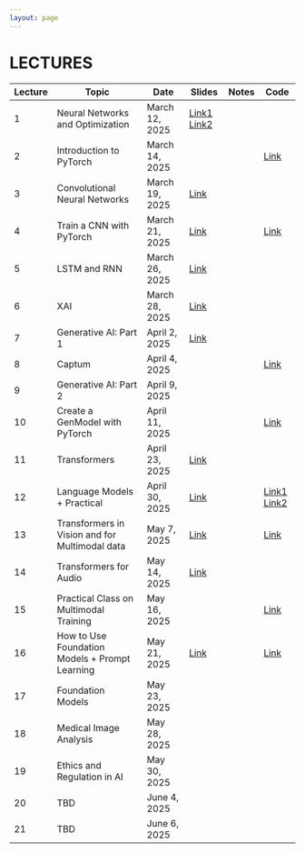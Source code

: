 ```yaml
---
layout: page
---
```


# LECTURES

| Lecture | Topic                                               | Date                | Slides | Notes | Code |
|---------|-----------------------------------------------------|---------------------|--------|-------|------|
| 1       | Neural Networks and Optimization                    | March 12, 2025      | [Link1](https://studentiunict-my.sharepoint.com/:b:/g/personal/giovanni_bellitto_unict_it/Ef2gv9_0pM5JkRFcBhSYpB0Bko4KsRXwqscFulKnuW_RVg?e=IjGe6j)   [Link2](https://studentiunict-my.sharepoint.com/:b:/g/personal/giovanni_bellitto_unict_it/EUkYuxolkr9Aj5ubvNSGWYEBlupyj7J8gEcf8oO0MtamdQ?e=4PhnH4)      |       |      |
| 2       | Introduction to PyTorch                             | March 14, 2025      |        |       | [Link](https://colab.research.google.com/drive/1ecq83uyPRhHjVyX7RgRdGXHJqzWDe2nT?usp=sharing)      |
| 3       | Convolutional Neural Networks    | March 19, 2025      | [Link](https://studentiunict-my.sharepoint.com/:b:/g/personal/giovanni_bellitto_unict_it/EVW1HXRmEYREnt9hskQRiggBp6JFujIyXlQuZtOct8RzYQ?e=3Mdfbi)      |       |      |
| 4       | Train a CNN with PyTorch                            | March 21, 2025      | [Link](https://studentiunict-my.sharepoint.com/:b:/g/personal/giovanni_bellitto_unict_it/EeRAa4A1qG9Djv6G9ridmoMBYqaUsSC0wPsCoRcUOg4EEA?e=YUI3hU)      |       | [Link](https://colab.research.google.com/drive/19BJgLckiRfuNWhlAyWOq2Fc_6q93Mq7J?usp=sharing) |
| 5       | LSTM and RNN                                        | March 26, 2025      | [Link](https://studentiunict-my.sharepoint.com/:b:/g/personal/giovanni_bellitto_unict_it/EQIeLAu7sR1NjolqngIWy5QBOHLNVNAunc2qG6FtUPDbrQ?e=RkRjsk)      |       |      |
| 6       | XAI                                                 | March 28, 2025      | [Link](https://studentiunict-my.sharepoint.com/:b:/g/personal/concetto_spampinato_unict_it/ESsgxCgYO2xJozDjf52NkKcBAYcyo1Bat4fyAafyWREo7A?e=kofMxs)    |       |      |
| 7       |  Generative AI: Part 1                              | April 2, 2025       | [Link](https://studentiunict-my.sharepoint.com/:b:/g/personal/concetto_spampinato_unict_it/EZwuPVLSBFZOmf_oiNp-IAsBbnC--Fw66px8h67Ujo-LkQ?e=VSJh8A)    |       |      |
| 8       |  Captum                                             | April 4, 2025       |        |       | [Link](https://colab.research.google.com/drive/1fHocvsKAmubLcs9_DEGWP11Xo9cc7Vbq?usp=sharing)     |
| 9       | Generative AI: Part 2                               | April 9, 2025       |        |       |      |
| 10      | Create a GenModel with PyTorch                      | April 11, 2025      |        |       | [Link](https://colab.research.google.com/drive/1zHhVdxF8Evtl1Hy7kbZKRdk5gsEmg1au?usp=sharing)     |
| 11      | Transformers                                        | April 23, 2025      | [Link](https://studentiunict-my.sharepoint.com/:b:/g/personal/giovanni_bellitto_unict_it/ESwGuDB_8tFPma5qbWuq1qoBKs4i9F7EPbhcT6qZVjATCA?e=mWEATa)      |       |      |
| 12      | Language Models + Practical                         | April 30, 2025      | [Link](https://studentiunict-my.sharepoint.com/:b:/g/personal/giovanni_bellitto_unict_it/ERm75MkeT29LmwWlRSeTYbgBcbyQXs_xuRkYmXns_h8DVw?e=arDo7y)      |       | [Link1](https://drive.google.com/file/d/11OtCYdXcP0Q8CJKqABK4xzXM76lHt34X/view?usp=sharing) [Link2](https://drive.google.com/file/d/1lofn_scoIRmUTH6dHVVB8N25YfcRKrL4/view?usp=sharing)     |
| 13      | Transformers in Vision and for Multimodal data      | May 7, 2025         | [Link](https://studentiunict-my.sharepoint.com/:b:/g/personal/giovanni_bellitto_unict_it/EWovHCDyvV5Kl1-HUmIrd6sBJK1QH9UNleA0a9LbibyBEw?e=N2Ryrt)       |       | [Link](https://drive.google.com/file/d/14QChMkjknCWGFIvbPuNb-FKgP1giMd5Q/view?usp=sharing)     |
| 14      | Transformers for Audio                              | May 14, 2025        |  [Link](https://studentiunict-my.sharepoint.com/:b:/g/personal/giovanni_bellitto_unict_it/EY4mRTbIYydAo561tWoBFaYBLzeezZD5zvVHEJxkFi4Gng?e=YM5ZZU)      |       |      |
| 15      | Practical Class on Multimodal Training              | May 16, 2025        |        |       |  [Link](https://drive.google.com/file/d/1C-hUjYWNtKqUnn4sf9VFYWFaTVpOJlqa/view?usp=sharing)    |
| 16      | How to Use Foundation Models + Prompt Learning      | May 21, 2025        |  [Link](https://studentiunict-my.sharepoint.com/:b:/g/personal/giovanni_bellitto_unict_it/EU_vZN8EZV1Lmakpe3TdQY4BfT1Ojz_GqKTuTm9O5GkhlQ?e=uj36rZ)      |       |  [Link](https://drive.google.com/file/d/1PcE1DAxos-_KmmMgjXf5E5eisNiuULUO/view?usp=sharing)    |
| 17      | Foundation Models                                   | May 23, 2025        |        |       |      |
| 18      | Medical Image Analysis                              | May 28, 2025        |        |       |      | 
| 19      | Ethics and Regulation in AI                         | May 30, 2025        |        |       |      |
| 20      | TBD                                                 | June 4, 2025        |        |       |      |
| 21      | TBD                                                 | June 6, 2025        |        |       |      |
